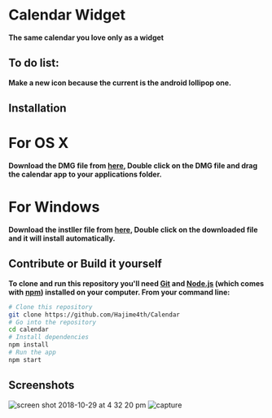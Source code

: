 # Calendar Widget

**The same calendar you love only as a widget**

## To do list: 

**Make a new icon because the current is the android lollipop one.**

## Installation

# For OS X

**Download the DMG file from [here](https://github.com/Hajime4th/Calendar-widget/releases), Double click on the DMG file and drag the calendar app to your applications folder.**

# For Windows

**Download the instller file from [here](https://github.com/Hajime4th/Calendar-widget/releases), Double click on the downloaded file and it will install automatically.**

## Contribute or Build it yourself

**To clone and run this repository you'll need [Git](https://git-scm.com) and [Node.js](https://nodejs.org/en/download/) (which comes with [npm](http://npmjs.com)) installed on your computer. From your command line:**

```bash
# Clone this repository
git clone https://github.com/Hajime4th/Calendar
# Go into the repository
cd calendar
# Install dependencies
npm install
# Run the app
npm start
```
           

## Screenshots


![screen shot 2018-10-29 at 4 32 20 pm](https://user-images.githubusercontent.com/42915482/47656706-3c6ba680-db98-11e8-9264-729f96b9a609.png)
![capture](https://user-images.githubusercontent.com/42915482/47643292-b8072c80-db73-11e8-9af9-f9b988c5fac7.PNG)
